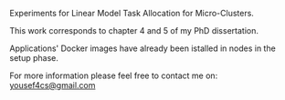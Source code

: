 Experiments for Linear Model Task Allocation for Micro-Clusters.

This work corresponds to chapter 4 and 5 of my PhD dissertation.

Applications' Docker images have  already been istalled in nodes in the setup phase.

For more information please feel free to contact me on: yousef4cs@gmail.com
